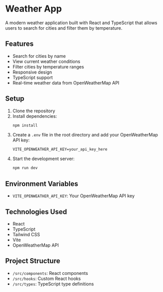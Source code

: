 # Weather App

A modern weather application built with React and TypeScript that allows users to search for cities and filter them by temperature.

## Features

- Search for cities by name
- View current weather conditions
- Filter cities by temperature ranges
- Responsive design
- TypeScript support
- Real-time weather data from OpenWeatherMap API

## Setup

1. Clone the repository
2. Install dependencies:
   ```bash
   npm install
   ```
3. Create a `.env` file in the root directory and add your OpenWeatherMap API key:
   ```
   VITE_OPENWEATHER_API_KEY=your_api_key_here
   ```
4. Start the development server:
   ```bash
   npm run dev
   ```

## Environment Variables

- `VITE_OPENWEATHER_API_KEY`: Your OpenWeatherMap API key

## Technologies Used

- React
- TypeScript
- Tailwind CSS
- Vite
- OpenWeatherMap API

## Project Structure

- `/src/components`: React components
- `/src/hooks`: Custom React hooks
- `/src/types`: TypeScript type definitions